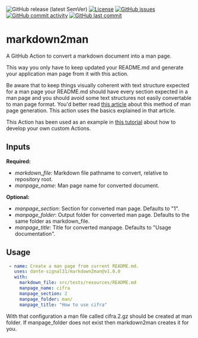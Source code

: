 ![GitHub release (latest SemVer)](https://img.shields.io/github/v/release/dante-signal31/markdown2man)
[![License](https://img.shields.io/badge/License-BSD%203--Clause-blue.svg)](https://opensource.org/licenses/BSD-3-Clause)
[![GitHub issues](https://img.shields.io/github/issues/dante-signal31/markdown2man)](https://github.com/dante-signal31/markdown2man/issues)
[![GitHub commit activity](https://img.shields.io/github/commit-activity/y/dante-signal31/markdown2man)](https://github.com/dante-signal31/markdown2man/commits/main)
[![GitHub last commit](https://img.shields.io/github/last-commit/dante-signal31/markdown2man)](https://github.com/dante-signal31/markdown2man/commits/main)

# markdown2man

A GitHub Action to convert a markdown document into a man page.

This way you only have to keep updated your README.md and generate your application
man page from it with this action.

Be aware that to keep things visually coherent with text structure expected for
a man page your README.md should have every section expected in a man page and 
you should avoid some text structures not easily convertable to man page format.
You'd better read [this article](https://www.dlab.ninja/2021/10/how-to-write-manpages-with-markdown-and.html)
about this method of man page generation. This action uses the basics explained 
in that article. 

This Action has been used as an example in [this tutorial](https://www.dlab.ninja/2021/12/how-to-create-your-own-custom-actions.html) 
about how to develop your own custom Actions.

## Inputs

**Required:**
* *markdown_file*: Markdown file pathname to convert, relative to repository root.
* *manpage_name*: Man page name for converted document.

**Optional:**
* *manpage_section*: Section for converted man page. Defaults to "1".
* *manpage_folder*: Output folder for converted man page. Defaults to the same 
folder as markdown_file.
* *manpage_title*: Title for converted manpage. Defaults to "Usage documentation".

## Usage

```yaml
 - name: Create a man page from current README.md.
   uses: dante-signal31/markdown2man@v1.0.0
   with:
     markdown_file: src/tests/resources/README.md
     manpage_name: cifra
     manpage_section: 2
     manpage_folder: man/
     manpage_title: "How to use cifra"
```

With that configuration a man file called cifra.2.gz should be created at man folder.
If manpage_folder does not exist then markdown2man creates it for you.

